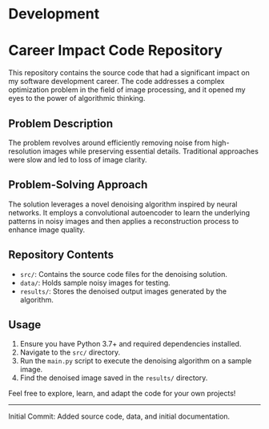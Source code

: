 # Development
# Career Impact Code Repository

This repository contains the source code that had a significant impact on my software development career. The code addresses a complex optimization problem in the field of image processing, and it opened my eyes to the power of algorithmic thinking.

## Problem Description

The problem revolves around efficiently removing noise from high-resolution images while preserving essential details. Traditional approaches were slow and led to loss of image clarity.

## Problem-Solving Approach

The solution leverages a novel denoising algorithm inspired by neural networks. It employs a convolutional autoencoder to learn the underlying patterns in noisy images and then applies a reconstruction process to enhance image quality.

## Repository Contents

- `src/`: Contains the source code files for the denoising solution.
- `data/`: Holds sample noisy images for testing.
- `results/`: Stores the denoised output images generated by the algorithm.

## Usage

1. Ensure you have Python 3.7+ and required dependencies installed.
2. Navigate to the `src/` directory.
3. Run the `main.py` script to execute the denoising algorithm on a sample image.
4. Find the denoised image saved in the `results/` directory.

Feel free to explore, learn, and adapt the code for your own projects!

---

Initial Commit: Added source code, data, and initial documentation.
